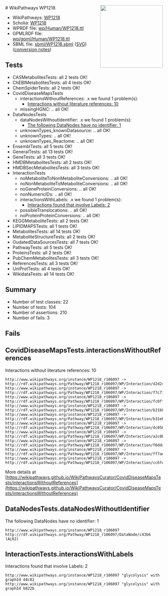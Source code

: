 <img style="float: right; width: 200px" src="../logo.png" />
# WikiPathways WP1218

* WikiPathways: [WP1218](https://identifiers.org/wikipathways:WP1218)
* Scholia: [WP1218](https://scholia.toolforge.org/wikipathways/WP1218)
* WPRDF file: [wp/Human/WP1218.ttl](../wp/Human/WP1218.ttl)
* GPMLRDF file: [wp/gpml/Human/WP1218.ttl](../wp/gpml/Human/WP1218.ttl)
* SBML file: [sbml/WP1218.sbml](../sbml/WP1218.sbml) ([SVG](../sbml/WP1218.svg)) ([conversion notes](../sbml/WP1218.txt))

## Tests
* CASMetabolitesTests: all 2 tests OK!
* ChEBIMetabolitesTests: all 4 tests OK!
* ChemSpiderTests: all 2 tests OK!
* CovidDiseaseMapsTests
    * interactionsWithoutReferences: .x we found 1 problem(s):
        * [Interactions without literature references: 10](#9701cce1)
    * missingHGNC: .. all OK!
* DataNodesTests
    * dataNodesWithoutIdentifier: .x we found 1 problem(s):
        * [The following DataNodes have no identifier: 1](#d2d32fa0)
    * unknownTypes_knownDatasource: .. all OK!
    * unknownTypes: .. all OK!
    * unknownTypes_Reactome: .. all OK!
* EnsemblTests: all 5 tests OK!
* GeneralTests: all 13 tests OK!
* GeneTests: all 3 tests OK!
* HMDBMetabolitesTests: all 2 tests OK!
* HMDBSecMetabolitesTests: all 3 tests OK!
* InteractionTests
    * noMetaboliteToNonMetaboliteConversions: .. all OK!
    * noNonMetaboliteToMetaboliteConversions: .. all OK!
    * noGeneProteinConversions: .. all OK!
    * nonNumericIDs: .. all OK!
    * interactionsWithLabels: .x we found 1 problem(s):
        * [Interactions found that involve Labels: 2](#630d2679)
    * possibleTranslocations: .. all OK!
    * noProteinProteinConversions: .. all OK!
* KEGGMetaboliteTests: all 2 tests OK!
* LIPIDMAPSTests: all 1 tests OK!
* MetabolitesTests: all 14 tests OK!
* MetaboliteStructureTests: all 2 tests OK!
* OudatedDataSourcesTests: all 7 tests OK!
* PathwayTests: all 5 tests OK!
* ProteinsTests: all 2 tests OK!
* PubChemMetabolitesTests: all 3 tests OK!
* ReferencesTests: all 3 tests OK!
* UniProtTests: all 4 tests OK!
* WikidataTests: all 14 tests OK!


## Summary

* Number of test classes: 22
* Number of tests: 104
* Number of assertions: 210
* Number of fails: 3

## Fails

<a name="9701cce1" />

## CovidDiseaseMapsTests.interactionsWithoutReferences

Interactions without literature references: 10
```
http://www.wikipathways.org/instance/WP1218_r106097 -> http://rdf.wikipathways.org/Pathway/WP1218_r106097/WP/Interaction/d2d24
http://www.wikipathways.org/instance/WP1218_r106097 -> http://rdf.wikipathways.org/Pathway/WP1218_r106097/WP/Interaction/f7c71
http://www.wikipathways.org/instance/WP1218_r106097 -> http://rdf.wikipathways.org/Pathway/WP1218_r106097/WP/Interaction/fc0ff
http://www.wikipathways.org/instance/WP1218_r106097 -> http://rdf.wikipathways.org/Pathway/WP1218_r106097/WP/Interaction/b21bb
http://www.wikipathways.org/instance/WP1218_r106097 -> http://rdf.wikipathways.org/Pathway/WP1218_r106097/WP/Interaction/b31eb
http://www.wikipathways.org/instance/WP1218_r106097 -> http://rdf.wikipathways.org/Pathway/WP1218_r106097/WP/Interaction/dc056
http://www.wikipathways.org/instance/WP1218_r106097 -> http://rdf.wikipathways.org/Pathway/WP1218_r106097/WP/Interaction/a2c0b
http://www.wikipathways.org/instance/WP1218_r106097 -> http://rdf.wikipathways.org/Pathway/WP1218_r106097/WP/Interaction/f6dda
http://www.wikipathways.org/instance/WP1218_r106097 -> http://rdf.wikipathways.org/Pathway/WP1218_r106097/WP/Interaction/ff7ae
http://www.wikipathways.org/instance/WP1218_r106097 -> http://rdf.wikipathways.org/Pathway/WP1218_r106097/WP/Interaction/cc6fe
```

More details at [https://wikipathways.github.io/WikiPathwaysCurator/CovidDiseaseMapsTests/interactionsWithoutReferences](https://wikipathways.github.io/WikiPathwaysCurator/CovidDiseaseMapsTests/interactionsWithoutReferences)

<a name="d2d32fa0" />

## DataNodesTests.dataNodesWithoutIdentifier

The following DataNodes have no identifier: 1
```
http://www.wikipathways.org/instance/WP1218_r106097 http://rdf.wikipathways.org/Pathway/WP1218_r106097/DataNode/c43b6 (ALR2)
```

<a name="630d2679" />

## InteractionTests.interactionsWithLabels

Interactions found that involve Labels: 2
```
http://www.wikipathways.org/instance/WP1218_r106097 "glycolysis" with graphId d4c82
http://www.wikipathways.org/instance/WP1218_r106097 "glycolysis" with graphId b822b
```

